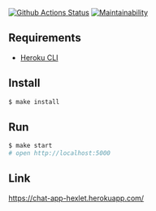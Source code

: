 [![Github Actions Status](https://github.com/GPopov9/frontend-project-lvl4/workflows/Node%20CI/badge.svg)](https://github.com/hexlet-components/projects-frontend-l4-server/actions)
[![Maintainability](https://api.codeclimate.com/v1/badges/4835fe56e8dab4975a95/maintainability)](https://codeclimate.com/github/GPopov9/frontend-project-lvl4/maintainability)

## Requirements

* [Heroku CLI](https://devcenter.heroku.com/articles/heroku-cli)

## Install

```sh
$ make install
```

## Run

```sh
$ make start
# open http://localhost:5000
```
## Link
https://chat-app-hexlet.herokuapp.com/